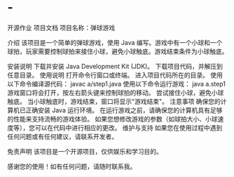# -
开源作业
项目文档
项目名称：弹球游戏

介绍
该项目是一个简单的弹球游戏，使用 Java 编写。游戏中有一个小球和一个球拍，玩家需要控制球拍来接住小球，避免小球触底。游戏结束条件为小球触底。

安装说明
  下载并安装 Java Development Kit (JDK)。
  下载项目代码，并解压到任意目录。
使用说明
  打开命令行窗口或终端。
  进入项目代码所在的目录。
  使用以下命令编译源代码：
  javac a/step1.java
  使用以下命令运行游戏：
  java a.step1
  游戏窗口将会打开，按左右箭头键来控制球拍的移动。
  尝试接住小球，避免小球触底。
  当小球触底时，游戏结束，窗口将显示"游戏结束"。
  注意事项
  确保您的计算机已正确安装 Java 运行环境。
  在运行游戏之前，请确保您的计算机具有足够的性能来支持流畅的游戏体验。
  如果您想修改游戏的参数（如球拍大小、小球速度等），您可以在代码中进行相应的更改。
维护与支持
  如果您在使用过程中遇到任何问题或有任何建议，请联系开发者。

免责声明
该项目是一个开源项目，仅供娱乐和学习目的。

感谢您的使用！如有任何问题，请随时联系我。
